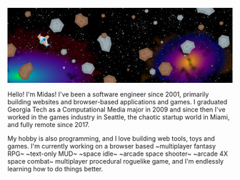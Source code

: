 <!-- ![](https://eyeofmidas.com/images/adrift.png) -->
![Damaged ship drifting in an asteroid field witha starfield and nebula in the background](space_shooter_header.png)

Hello! I'm Midas! I've been a software engineer since 2001, primarily building websites and browser-based applications and games. I graduated Georgia Tech as a Computational Media major in 2009 and since then I've worked in the games industry in Seattle, the chaotic startup world in Miami, and fully remote since 2017.

My hobby is also programming, and I love building web tools, toys and games. I'm currently working on a browser based ~multiplayer fantasy RPG~ ~text-only MUD~ ~space idle~ ~arcade space shooter~ ~arcade 4X space combat~ multiplayer procedural roguelike game, and I'm endlessly learning how to do things better.
